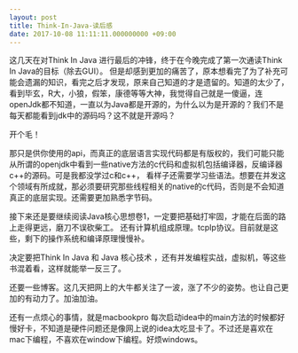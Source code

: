 ```yaml
---
layout: post
title: Think-In-Java-读后感
date: 2017-10-08 11:11:11.000000000 +09:00
---
```


这几天在对Think In Java 进行最后的冲锋，终于在今晚完成了第一次通读Think In Java的目标（除去GUI）。
但是却感到更加的痛苦了，原本想看完了为了补充可能会遗漏的知识，看完之后才发现，原来自己知道的才是遗留的。知道的太少了，看到毕玄，R大，小狼，假笨，康德等等大神，我觉得自己就是一傻逼，连openJdk都不知道，一直以为Java都是开源的，为什么以为是开源的？我们不是每天都能看到jdk中的源码吗？这不就是开源吗？

开个毛！

那只是供你使用的api，而真正的底层语言实现代码都是有版权的，我们可能只能从所谓的openjdk中看到一些native方法的c代码和虚拟机包括编译器，反编译器c++的源码。可是我都没学过c和c++， 看样子还需要学习些语法。想要在并发这个领域有所成就，那必须要研究那些线程相关的native的c代码，否则是不会知道真正的底层实现。还需要更加熟悉字节码。


接下来还是要继续阅读Java核心思想卷1，一定要把基础打牢固，才能在后面的路上走得更远，磨刀不误砍柴工。
还有计算机组成原理。tcpIp协议。目前就是这些，剩下的操作系统和编译原理慢慢补。

决定要把Think In Java 和 Java 核心技术 ，还有并发编程实战，虚拟机，等这些书混着看，这样就能举一反三了。

还要一些博客。这几天把网上的大牛都关注了一波，涨了不少的姿势。也让自己更加的有动力了。加油加油。

还有一点烦心的事情，就是macbookpro 每次启动idea中的main方法的时候都好慢好卡，不知道是硬件问题还是像网上说的idea太吃显卡了。不过还是喜欢在mac下编程，不喜欢在window下编程。好烦windows。

